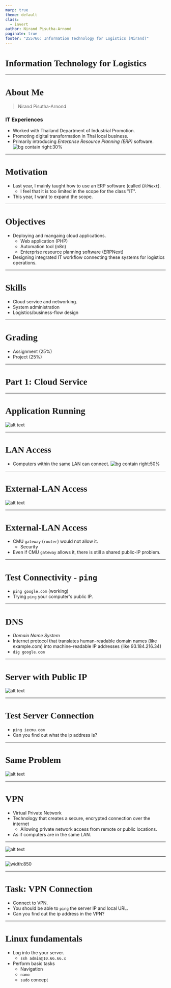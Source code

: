 ```yaml
---
marp: true
theme: default
class:
  - invert
author: Nirand Pisutha-Arnond
paginate: true
footer: "255766: Information Technology for Logistics (Nirand)"
---
```


<style>
@import url('https://fonts.googleapis.com/css2?family=Prompt:ital,wght@0,100;0,300;0,400;0,700;1,100;1,300;1,400;1,700&display=swap');

    :root {
    font-family: Prompt;
    --hl-color: #D57E7E;
}
h1 {
  font-family: Prompt
}
</style>

# Information Technology for Logistics

---

# About Me

> Nirand Pisutha-Arnond

### IT Experiences

- Worked with Thailand Department of Industrial Promotion.
- Promoting digital transformation in Thai local business.
- Primarily introducing _Enterprise Resource Planning (ERP)_ software.
  ![bg contain right:30%](img/paste-1756516142826.png)

---

# Motivation

- Last year, I mainly taught how to use an ERP software (called `ERPNext`).
  - I feel that it is too limited in the scope for the class "IT".
- This year, I want to expand the scope.

---

# Objectives

- Deploying and mangaing cloud applications.
  - Web application (PHP)
  - Automation tool (n8n)
  - Enterprise resource planning software (ERPNext)
- Designing integrated IT workflow connecting these systems for logistics operations.

---

# Skills

- Cloud service and networking.
- System administration
- Logistics/business-flow design

---

# Grading

- Assignment (25%)
- Project (25%)

---

# Part 1: Cloud Service

---

# Application Running

![alt text](img/paste-1756382576689.png)

---

# LAN Access

- Computers within the same LAN can connect.
  ![bg contain right:50%](img/paste-1756372879509.png)

---

# External-LAN Access

![alt text](img/paste-1756382727862.png)

---

# External-LAN Access

- CMU `gateway` (`router`) would not allow it.
  - Security
- Even if CMU `gateway` allows it, there is still a shared public-IP problem.

---

# Test Connectivity - `ping`

- `ping google.com` (working)
- Trying `ping` your computer's public IP.

---

# DNS

- _Domain Name System_
- Internet protocol that translates human-readable domain names (like example.com) into machine-readable IP addresses (like 93.184.216.34)
- `dig google.com`

---

# Server with Public IP

![alt text](img/paste-1756382776253.png)

---

# Test Server Connection

- `ping iecmu.com`
- Can you find out what the ip address is?

---

# Same Problem

![alt text](img/paste-1756373345964.png)

---

# VPN

- Virtual Private Network
- Technology that creates a secure, encrypted connection over the internet
  - Allowing private network access from remote or public locations.
- As if computers are in the same LAN.

---

![alt text](img/paste-1756374794758.png)

---

![width:850](img/paste-1756374755214.png)

---

# Task: VPN Connection

- Connect to VPN.
- You should be able to `ping` the server IP and local URL.
- Can you find out the ip address in the VPN?

---

# Linux fundamentals

- Log into the your server.
  - `ssh admin@10.66.66.x`
- Perform basic tasks
  - Navigation
  - `nano`
  - `sudo` concept
